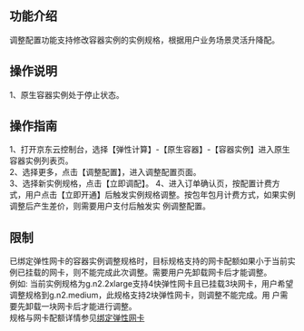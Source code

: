 ## 功能介绍  
  调整配置功能支持修改容器实例的实例规格，根据用户业务场景灵活升降配。  
## 操作说明  
  1、原生容器实例处于停止状态。  
## 操作指南  
  1、打开京东云控制台，选择【弹性计算】-【原生容器】-【容器实例】进入原生容器实例列表页。   
  2、选择更多，点击【调整配置】，进入调整配置页面。  
  3、选择新实例规格，点击【立即调配】。
  4、进入订单确认页，按配置计费方式，用户点击【立即开通】后触发实例规格调整。按包年包月计费方式，如果实例调整后产生差价，则需要用户支付后触发实      例调整配置。
## 限制
  已绑定弹性网卡的容器实例调整规格时，目标规格支持的网卡配额如果小于当前实例已挂载的网卡，则不能完成此次调整。需要用户先卸载网卡后才能调整。    
  例如: 当前实例规格为g.n2.2xlarge支持4快弹性网卡且已挂载3块网卡，用户希望调整规格到g.n2.medium，此规格支持2块弹性网卡，则调整不能完成。用      户需要先卸载一块网卡后才能进行调整。     
  规格与网卡配额详情参见[绑定弹性网卡](../Networking/Attach-ENI.md)    
